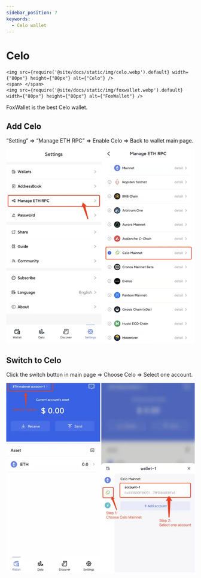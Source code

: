 ```yaml
---
sidebar_position: 7
keywords:
  - Celo wallet
---
```


# Celo
```mdx-code-block
<img src={require('@site/docs/static/img/celo.webp').default} width={"80px"} height={"80px"} alt={"Celo"} />
<span> </span>
<img src={require('@site/docs/static/img/foxwallet.webp').default} width={"80px"} height={"80px"} alt={"FoxWallet"} />
```
FoxWallet is the best Celo wallet.

## Add Celo

“Setting” => “Manage ETH RPC” => Enable Celo => Back to wallet main page.

![](../img/add-celo.webp)

## Switch to Celo

Click the switch button in main page => Choose Celo => Select one account.

![](../img/switch-celo.webp)